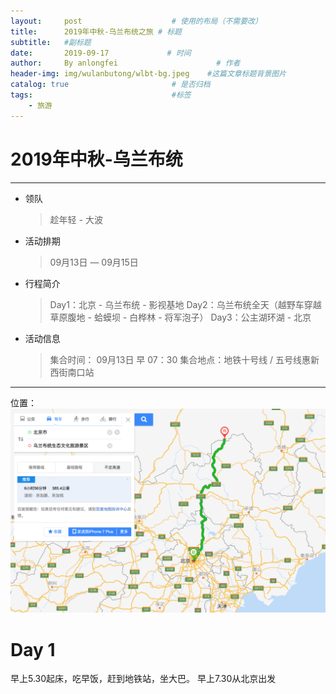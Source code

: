 ```yaml
---
layout:     post                    # 使用的布局（不需要改）
title:      2019年中秋-乌兰布统之旅 # 标题
subtitle:   #副标题
date:       2019-09-17             # 时间
author:     By anlongfei                      # 作者
header-img: img/wulanbutong/wlbt-bg.jpeg    #这篇文章标题背景图片
catalog: true                       # 是否归档
tags:                               #标签
    - 旅游
---
```


# 2019年中秋-乌兰布统

-----
* 领队
    > 趁年轻 - 大波
* 活动排期
    > 09月13日 — 09月15日
* 行程简介
    > Day1：北京 - 乌兰布统 - 影视基地
    > Day2：乌兰布统全天（越野车穿越草原腹地 - 蛤蟆坝 - 白桦林 - 将军泡子）
    > Day3：公主湖环湖 - 北京
* 活动信息
    > 集合时间： 09月13日  早 07：30
    > 集合地点：地铁十号线 / 五号线惠新西街南口站
-----
位置：![](/img/wulanbutong/bj2wlbt.png)
# Day 1
早上5.30起床，吃早饭，赶到地铁站，坐大巴。
早上7.30从北京出发
